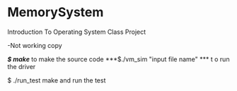 # MemorySystem

Introduction To Operating System Class Project 

-Not working copy

***$ make*** to make the source code
***$./vm_sim "input file name" *** t o run the driver


$ ./run_test make and run the test
